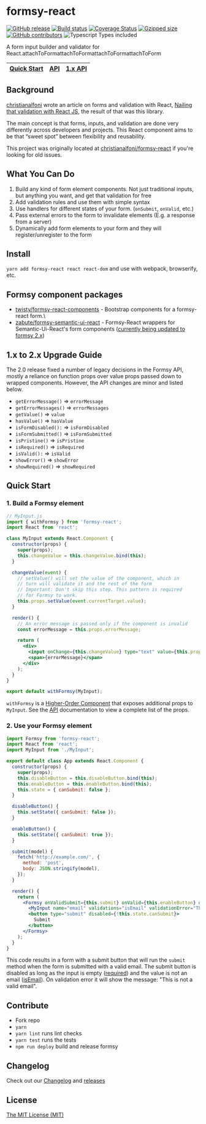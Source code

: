 # formsy-react

[![GitHub release](https://img.shields.io/github/release/formsy/formsy-react.svg)](https://github.com/formsy/formsy-react/releases)
[![Build status](https://travis-ci.org/formsy/formsy-react.svg?branch=master)](https://travis-ci.org/formsy/formsy-react)
[![Coverage Status](https://coveralls.io/repos/github/formsy/formsy-react/badge.svg?branch=master)](https://coveralls.io/github/formsy/formsy-react?branch=master)
[![Gzipped size](http://img.badgesize.io/https://unpkg.com/formsy-react?compression=gzip)](https://unpkg.com/formsy-react)
[![GitHub contributors](https://img.shields.io/github/contributors/formsy/formsy-react.svg)](https://github.com/formsy/formsy-react/contributors)
![Typescript Types included](https://badgen.net/npm/types/tslib)

A form input builder and validator for React.attachToFormattachToFormattachToFormattachToForm

| [Quick Start](#quick-start) | [API](/API.md) | [1.x API](https://github.com/formsy/formsy-react/blob/v1.x/API.md) |
| --------------------------- | -------------- | ------------------------------------------------------------------ |


## Background

[christianalfoni](https://github.com/christianalfoni/) wrote an article on forms and validation with React,
[Nailing that validation with React JS](http://christianalfoni.github.io/javascript/2014/10/22/nailing-that-validation-with-reactjs.html),
the result of that was this library.

The main concept is that forms, inputs, and validation are done very differently across developers and projects. This
React component aims to be that “sweet spot” between flexibility and reusability.

This project was originally located at [christianalfoni/formsy-react](https://github.com/christianalfoni/formsy-react)
if you're looking for old issues.

## What You Can Do

1.  Build any kind of form element components. Not just traditional inputs, but anything you want, and get that
    validation for free
2.  Add validation rules and use them with simple syntax
3.  Use handlers for different states of your form. (`onSubmit`, `onValid`, etc.)
4.  Pass external errors to the form to invalidate elements (E.g. a response from a server)
5.  Dynamically add form elements to your form and they will register/unregister to the form

## Install

`yarn add formsy-react react react-dom` and use with webpack, browserify, etc.

## Formsy component packages

- [twisty/formsy-react-components](https://github.com/twisty/formsy-react-components) - Bootstrap components for a
  formsy-react form.\
- [zabute/formsy-semantic-ui-react](https://github.com/zabute/formsy-semantic-ui-react) - Formsy-React wrappers for
  Semantic-Ui-React's form components
  ([currently being updated to formsy 2.x](https://github.com/zabute/formsy-semantic-ui-react/pull/77))

## 1.x to 2.x Upgrade Guide

The 2.0 release fixed a number of legacy decisions in the Formsy API, mostly a reliance on function props over value
props passed down to wrapped components. However, the API changes are minor and listed below.

- `getErrorMessage()` => `errorMessage`
- `getErrorMessages()` => `errorMessages`
- `getValue()` => `value`
- `hasValue()` => `hasValue`
- `isFormDisabled():` => `isFormDisabled`
- `isFormSubmitted()` => `isFormSubmitted`
- `isPristine()` => `isPristine`
- `isRequired()` => `isRequired`
- `isValid():` => `isValid`
- `showError()` => `showError`
- `showRequired()` => `showRequired`

## Quick Start

### 1. Build a Formsy element

```jsx
// MyInput.js
import { withFormsy } from 'formsy-react';
import React from 'react';

class MyInput extends React.Component {
  constructor(props) {
    super(props);
    this.changeValue = this.changeValue.bind(this);
  }

  changeValue(event) {
    // setValue() will set the value of the component, which in
    // turn will validate it and the rest of the form
    // Important: Don't skip this step. This pattern is required
    // for Formsy to work.
    this.props.setValue(event.currentTarget.value);
  }

  render() {
    // An error message is passed only if the component is invalid
    const errorMessage = this.props.errorMessage;

    return (
      <div>
        <input onChange={this.changeValue} type="text" value={this.props.value || ''} />
        <span>{errorMessage}</span>
      </div>
    );
  }
}

export default withFormsy(MyInput);
```

`withFormsy` is a [Higher-Order Component](https://facebook.github.io/react/docs/higher-order-components.html) that
exposes additional props to `MyInput`. See the [API](/API.md#withFormsy) documentation to view a complete list of the
props.

### 2. Use your Formsy element

```jsx
import Formsy from 'formsy-react';
import React from 'react';
import MyInput from './MyInput';

export default class App extends React.Component {
  constructor(props) {
    super(props);
    this.disableButton = this.disableButton.bind(this);
    this.enableButton = this.enableButton.bind(this);
    this.state = { canSubmit: false };
  }

  disableButton() {
    this.setState({ canSubmit: false });
  }

  enableButton() {
    this.setState({ canSubmit: true });
  }

  submit(model) {
    fetch('http://example.com/', {
      method: 'post',
      body: JSON.stringify(model),
    });
  }

  render() {
    return (
      <Formsy onValidSubmit={this.submit} onValid={this.enableButton} onInvalid={this.disableButton}>
        <MyInput name="email" validations="isEmail" validationError="This is not a valid email" required />
        <button type="submit" disabled={!this.state.canSubmit}>
          Submit
        </button>
      </Formsy>
    );
  }
}
```

This code results in a form with a submit button that will run the `submit` method when the form is submitted with a
valid email. The submit button is disabled as long as the input is empty ([required](/API.md#required)) and the value is
not an email ([isEmail](/API.md#validators)). On validation error it will show the message: "This is not a valid email".

## Contribute

- Fork repo
- `yarn`
- `yarn lint` runs lint checks
- `yarn test` runs the tests
- `npm run deploy` build and release formsy

## Changelog

Check out our [Changelog](https://github.com/formsy/formsy-react/blob/master/CHANGELOG.md) and
[releases](https://github.com/formsy/formsy-react/releases)

## License

[The MIT License (MIT)](/LICENSE)
